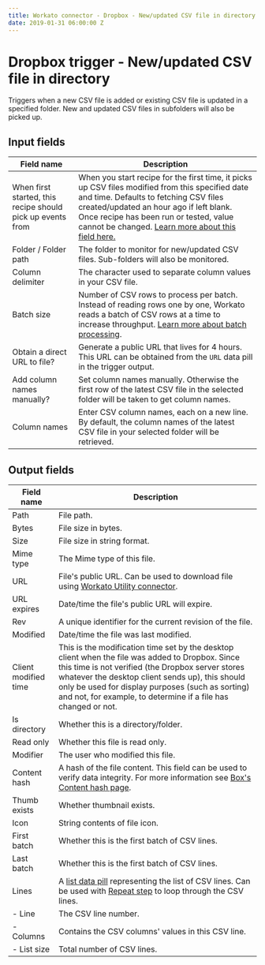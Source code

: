 ```yaml
---
title: Workato connector - Dropbox - New/updated CSV file in directory
date: 2019-01-31 06:00:00 Z
---
```


# Dropbox trigger - New/updated CSV file in directory
Triggers when a new CSV file is added or existing CSV file is updated in a specified folder. New and updated CSV files in subfolders will also be picked up.

## Input fields

| Field name | Description |
|---|---|
| When first started, this recipe should pick up events from | When you start recipe for the first time, it picks up CSV files modified from this specified date and time. Defaults to fetching CSV files created/updated an hour ago if left blank. Once recipe has been run or tested, value cannot be changed. [Learn more about this field here.](/recipes/triggers.md#since-from) |
| Folder / Folder path | The folder to monitor for new/updated CSV files. Sub-folders will also be monitored. |
| Column delimiter | The character used to separate column values in your CSV file. |
| Batch size | Number of CSV rows to process per batch. Instead of reading rows one by one, Workato reads a batch of CSV rows at a time to increase throughput. [Learn more about batch processing](/features/batch-processing.md). |
| Obtain a direct URL to file? | Generate a public URL that lives for 4 hours. This URL can be obtained from the `URL` data pill in the trigger output. |
| Add column names manually? | Set column names manually. Otherwise the first row of the latest CSV file in the selected folder will be taken to get column names. |
| Column names | Enter CSV column names, each on a new line. By default, the column names of the latest CSV file in your selected folder will be retrieved. |

## Output fields

| Field name | Description |
|---|---|
| Path | File path. |
| Bytes | File size in bytes. |
| Size | File size in string format. |
| Mime type | The Mime type of this file. |
| URL | File's public URL. Can be used to download file using [Workato Utility connector](/features/utilities.md#download-file-from-url). |
| URL expires | Date/time the file's public URL will expire. |
| Rev | A unique identifier for the current revision of the file. |
| Modified | Date/time the file was last modified. |
| Client modified time | This is the modification time set by the desktop client when the file was added to Dropbox. Since this time is not verified (the Dropbox server stores whatever the desktop client sends up), this should only be used for display purposes (such as sorting) and not, for example, to determine if a file has changed or not. |
| Is directory | Whether this is a directory/folder. |
| Read only | Whether this file is read only. |
| Modifier | The user who modified this file. |
| Content hash | A hash of the file content. This field can be used to verify data integrity. For more information see [Box's  Content hash page](https://www.dropbox.com/developers/reference/content-hash). |
| Thumb exists | Whether thumbnail exists. |
| Icon | String contents of file icon. |
| First batch | Whether this is the first batch of CSV lines. |
| Last batch | Whether this is the first batch of CSV lines. |
| Lines | A [list data pill](/features/list-management.md) representing the list of CSV lines. Can be used with [Repeat step](/recipes/steps.md#repeat-step) to loop through the CSV lines.  |
| - Line | The CSV line number. |
| - Columns | Contains the CSV columns' values in this CSV line. |
| - List size | Total number of CSV lines. |
